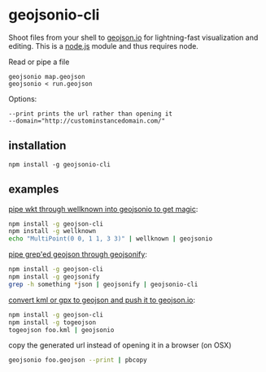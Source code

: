 # geojsonio-cli

Shoot files from your shell to [geojson.io](http://geojson.io/) for lightning-fast
visualization and editing. This is a [node.js](http://nodejs.org) module and thus requires
node.

Read or pipe a file

    geojsonio map.geojson
    geojsonio < run.geojson

Options:

    --print prints the url rather than opening it
    --domain="http://custominstancedomain.com/"

## installation

    npm install -g geojsonio-cli

## examples

[pipe wkt through wellknown into geojsonio to get magic](https://github.com/mapbox/wellknown):

```sh
npm install -g geojson-cli
npm install -g wellknown
echo "MultiPoint(0 0, 1 1, 3 3)" | wellknown | geojsonio
```

[pipe grep'ed geojson through geojsonify](https://github.com/blackmad/geojsonify):

```sh
npm install -g geojson-cli
npm install -g geojsonify
grep -h something *json | geojsonify | geojsonio-cli
```

[convert kml or gpx to geojson and push it to geojson.io](https://github.com/mapbox/togeojson):

```sh
npm install -g geojson-cli
npm install -g togeojson
togeojson foo.kml | geojsonio
```

copy the generated url instead of opening it in a browser (on OSX)

```sh
geojsonio foo.geojson --print | pbcopy
```

